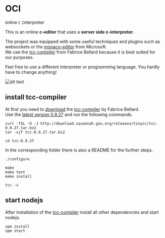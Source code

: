 # OCI

`O`nline `C` `I`nterpreter  
  
This is an online **c-editor** that uses a **server side c-interpreter**.  
  
The project was equipped with some useful techniques and plugins such as websockets or the [monaco-editor](https://microsoft.github.io/monaco-editor/) from Microsoft.  
We use the [tcc-compiler](https://bellard.org/tcc/) from Fabrice Bellard because it is best suited for our purposes.  
  
Feel free to use a different interpreter or programming language. You hardly have to change anything!

![alt text](https://github.com/Th3R3alDuk3/oncco/blob/main/public/index.gif "OCI")

## install tcc-compiler

At first you need to [download](http://download.savannah.gnu.org/releases/tinycc/) the [tcc-compiler](https://bellard.org/tcc/) by Fabrice Bellard.  
Use the [latest version 0.9.27](http://download.savannah.gnu.org/releases/tinycc/tcc-0.9.27.tar.bz2) and run the following commands.

```
curl -fSL -O -J http://download.savannah.gnu.org/releases/tinycc/tcc-0.9.27.tar.bz2
tar -xjf tcc-0.9.27.tar.bz2

cd tcc-0.9.27
```

In the corresponding folder there is also a README for the further steps.

```
./configure

make 
make test
make install

tcc -v
```

## start nodejs

After installation of the [tcc-compiler](https://bellard.org/tcc/) install all other dependencies and start nodejs.

```
npm install
npm start
```
